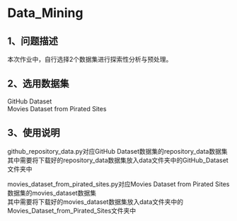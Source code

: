# Data_Mining

## 1、问题描述
本次作业中，自行选择2个数据集进行探索性分析与预处理。

## 2、选用数据集
GitHub Dataset  
Movies Dataset from Pirated Sites

## 3、使用说明
github_repository_data.py对应GitHub Dataset数据集的repository_data数据集  
其中需要将下载好的repository_data数据集放入data文件夹中的GitHub_Dataset文件夹中

movies_dataset_from_pirated_sites.py对应Movies Dataset from Pirated Sites数据集的movies_dataset数据集  
其中需要将下载好的movies_dataset数据集放入data文件夹中的Movies_Dataset_from_Pirated_Sites文件夹中